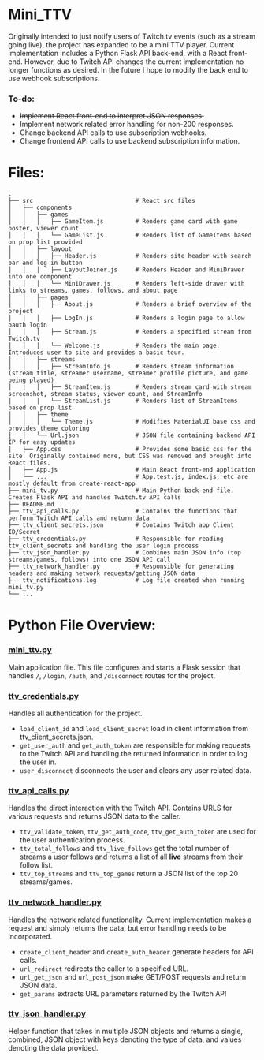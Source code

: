# Mini_TTV
Originally intended to just notify users of Twitch.tv events (such as a stream 
going live), the project has expanded to be a mini TTV player. Current implementation includes a Python Flask API back-end, with a React front-end. However, due to Twitch API changes the current implementation no longer functions as desired. In the future I hope to modify the back end to use webhook subscriptions.

### To-do:
- ~~Implement React front-end to interpret JSON responses.~~
- Implement network related error handling for non-200 responses.
- Change backend API calls to use subscription webhooks.
- Change frontend API calls to use backend subscription information.


# Files:
```
.
├── src                             # React src files
│   ├── components
│   │   ├── games
│   │   │   ├── GameItem.js         # Renders game card with game poster, viewer count
│   │   │   └── GameList.js         # Renders list of GameItems based on prop list provided
│   │   ├── layout
│   │   │   ├── Header.js           # Renders site header with search bar and log in button
│   │   │   ├── LayoutJoiner.js     # Renders Header and MiniDrawer into one component
│   │   │   └── MiniDrawer.js       # Renders left-side drawer with links to streams, games, follows, and about page
│   │   ├── pages
│   │   │   ├── About.js            # Renders a brief overview of the project
│   │   │   ├── LogIn.js            # Renders a login page to allow oauth login
│   │   │   ├── Stream.js           # Renders a specified stream from Twitch.tv
│   │   │   └── Welcome.js          # Renders the main page. Introduces user to site and provides a basic tour.
│   │   ├── streams
│   │   │   ├── StreamInfo.js       # Renders stream information (stream title, streamer username, streamer profile picture, and game being played)
│   │   │   ├── StreamItem.js       # Renders stream card with stream screenshot, stream status, viewer count, and StreamInfo
│   │   │   └── StreamList.js       # Renders list of StreamItems based on prop list
│   │   ├── theme
│   │   │   └── Theme.js            # Modifies MaterialUI base css and provides theme coloring
│   │   └── Url.json                # JSON file containing backend API IP for easy updates
│   ├── App.css                     # Provides some basic css for the site. Originally contained more, but CSS was removed and brought into React files.
│   ├── App.js                      # Main React front-end application
│   └── ...                         # App.test.js, index.js, etc are mostly default from create-react-app
├── mini_tv.py                      # Main Python back-end file. Creates Flask API and handles Twitch.tv API calls
├── README.md
├── ttv_api_calls.py                # Contains the functions that perform Twitch API calls and return data
├── ttv_client_secrets.json         # Contains Twitch app Client ID/Secret
├── ttv_credentials.py              # Responsible for reading ttv_client_secrets and handling the user login process
├── ttv_json_handler.py             # Combines main JSON info (top streams/games, follows) into one JSON API call
├── ttv_network_handler.py          # Responsible for generating headers and making network requests/getting JSON data
├── ttv_notifications.log           # Log file created when running mini_tv.py
└── ...
```


# Python File Overview:
### [mini_ttv.py](mini_ttv.py)
Main application file. This file configures and starts a Flask session that 
handles `/`, `/login`, `/auth`, and `/disconnect` routes for the project.

### [ttv_credentials.py](ttv_credentials.py)
Handles all authentication for the project.
- `load_client_id` and `load_client_secret` load in client information from 
ttv_client_secrets.json.
- `get_user_auth` and `get_auth_token` are responsible for making requests to
the Twitch API and handling the returned information in order to log the user 
in.
- `user_disconnect` disconnects the user and clears any user related data.

### [ttv_api_calls.py](ttv_api_calls.py)
Handles the direct interaction with the Twitch API. Contains URLS for various 
requests and returns JSON data to the caller.
- `ttv_validate_token`, `ttv_get_auth_code`, `ttv_get_auth_token` are used for 
the user authentication process.
- `ttv_total_follows` and `ttv_live_follows` get the total number of streams a 
user follows and returns a list of all __live__ streams from their follow list.
- `ttv_top_streams` and `ttv_top_games` return a JSON list of the top 20 
streams/games.

### [ttv_network_handler.py](ttv_network_handler.py)
Handles the network related functionality. Current implementation makes a 
request and simply returns the data, but error handling needs to be 
incorporated.
- `create_client_header` and `create_auth_header` generate headers for API 
calls.
- `url_redirect` redirects the caller to a specified URL.
- `url_get_json` and `url_post_json` make GET/POST requests and return JSON 
data.
- `get_params` extracts URL parameters returned by the Twitch API

### [ttv_json_handler.py](ttv_json_handler.py)
Helper function that takes in multiple JSON objects and returns a single, 
combined, JSON object with keys denoting the type of data, and values denoting 
the data provided.